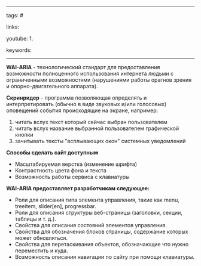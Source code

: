 ____

tags: #

links: 

youtube: 
1. 

keywords:

_____

**WAI-ARIA** - технологический стандарт для предоставления возможности полноценного использования интернета людьми с ограниченными возможностями (нарушениями работы орагнов зрения и опорно-двигательного аппарата).

**Скринридер** - программа позволяющая определять и интерпретировать (обычно в виде звуковых и/или голосовых) оповещений события происходящие на экране, например:

1. читать вслух текст который сейчас выбран пользователем
2. читать вслух название выбранной пользователем графической кнопки
3. зачитывать тексты "всплывающих окон" системных уведомлений

**Способы сделать сайт доступным**

- Масштабируемая верстка (изменение шрифта)
- Контрастность цвета фона и текста
- Возможность работы сервиса с клавиатуры

**WAI-ARIA предоставляет разработчикам следующее:**

- Роли для описания типа элемента управления, такие как menu, treeitem, slider[en], progressbar.
- Роли для описания структуры веб-страницы (заголовки, секции, таблицы и т. д.).
- Свойства для описания состояний элементов управления.
- Свойства для обозначения блоков страницы, содержание которых может обновляться.
- Свойства для перетаскивания объектов, обозначающие что нужно переместить и куда.
- Возможность описания навигации по сайту при помощи клавиатуры.